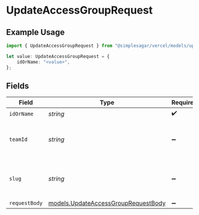 # UpdateAccessGroupRequest

## Example Usage

```typescript
import { UpdateAccessGroupRequest } from "@simplesagar/vercel/models/updateaccessgroupop.js";

let value: UpdateAccessGroupRequest = {
    idOrName: "<value>",
};
```

## Fields

| Field                                                                            | Type                                                                             | Required                                                                         | Description                                                                      |
| -------------------------------------------------------------------------------- | -------------------------------------------------------------------------------- | -------------------------------------------------------------------------------- | -------------------------------------------------------------------------------- |
| `idOrName`                                                                       | *string*                                                                         | :heavy_check_mark:                                                               | N/A                                                                              |
| `teamId`                                                                         | *string*                                                                         | :heavy_minus_sign:                                                               | The Team identifier to perform the request on behalf of.                         |
| `slug`                                                                           | *string*                                                                         | :heavy_minus_sign:                                                               | The Team slug to perform the request on behalf of.                               |
| `requestBody`                                                                    | [models.UpdateAccessGroupRequestBody](../models/updateaccessgrouprequestbody.md) | :heavy_minus_sign:                                                               | N/A                                                                              |
